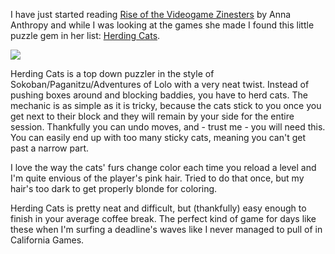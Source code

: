 <!--
title: Herding Cats
categories: games
-->
I have just started reading [Rise of the Videogame
Zinesters](http://auntiepixelante.com/?p=1583) by Anna Anthropy and while I was
looking at the games she made I found this little puzzle gem in her list:
[Herding Cats](http://www.puzzlescript.net/play.html?p=0ce1a363836151b78be0).

![]({url}assets/herding_cats.png)

Herding Cats is a top down puzzler in the style of Sokoban/Paganitzu/Adventures
of Lolo with a very neat twist. Instead of pushing boxes around and blocking
baddies, you have to herd cats. The mechanic is as simple as it is tricky,
because the cats stick to you once you get next to their block and they will
remain by your side for the entire session. Thankfully you can undo moves, and -
trust me - you will need this.  You can easily end up with too many sticky cats,
meaning you can't get past a narrow part.

I love the way the cats' furs change color each time you reload a level and I'm
quite envious of the player's pink hair. Tried to do that once, but my hair's
too dark to get properly blonde for coloring.

Herding Cats is pretty neat and difficult, but (thankfully) easy enough to
finish in your average coffee break. The perfect kind of game for days like
these when I'm surfing a deadline's waves like I never managed to pull of in
California Games.
